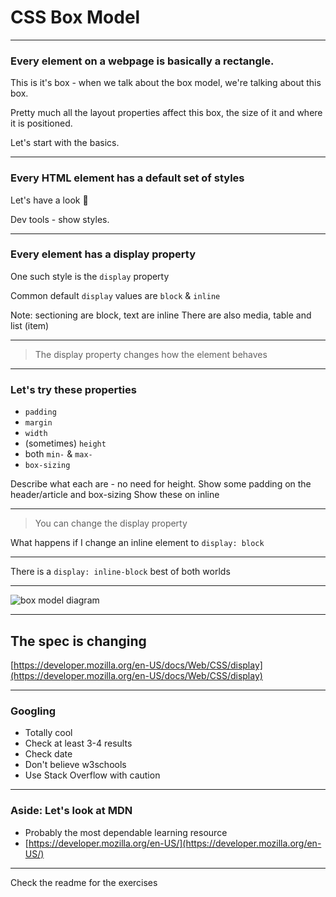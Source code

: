 # CSS Box Model

---

### Every element on a webpage is basically a rectangle.

This is it's box - when we talk about the box model, we're talking about this box.

Pretty much all the layout properties affect this box, the size of it and where it is positioned.

Let's start with the basics.

---

### Every HTML element has a default set of styles

Let's have a look 👀

Dev tools - show styles.

---

### Every element has a display property

One such style is the `display` property

Common default `display` values are `block` & `inline`

Note: sectioning are block, text are inline
There are also media, table and list (item)

---

>The display property changes how the element behaves

---

### Let's try these properties

- `padding`
- `margin`
- `width`
- (sometimes) `height`
- both `min-` & `max-`
- `box-sizing`

Describe what each are - no need for height.
Show some padding on the header/article and box-sizing
Show these on inline

---

>You can change the display property

What happens if I change an inline element to `display: block`

---

There is a `display: inline-block` best of both worlds

---

![box model diagram](slides/CSS/04_box-model/boxmodel.png)

---

## The spec is changing

[https://developer.mozilla.org/en-US/docs/Web/CSS/display](https://developer.mozilla.org/en-US/docs/Web/CSS/display)

---

### Googling

- Totally cool
- Check at least 3-4 results
- Check date
- Don't believe w3schools
- Use Stack Overflow with caution

---

### Aside: Let's look at MDN

- Probably the most dependable learning resource
- [https://developer.mozilla.org/en-US/](https://developer.mozilla.org/en-US/)

---

Check the readme for the exercises